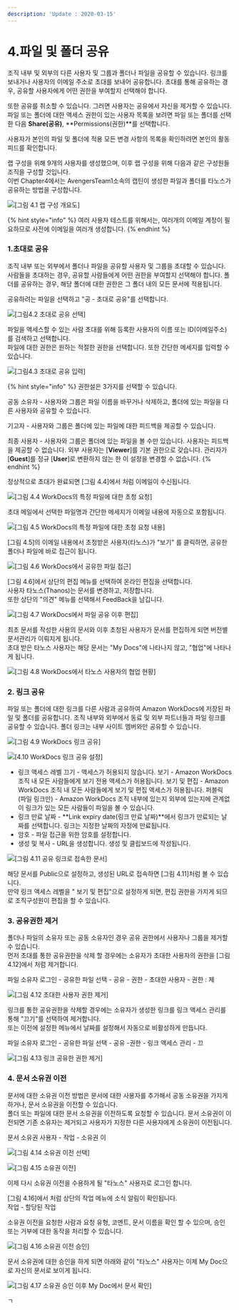 ```yaml
---
description: 'Update : 2020-03-15'
---
```


# 4.파일 및 폴더 공유

조직 내부 및 외부의 다른 사용자 및 그룹과 폴더나 파일을 공유할 수 있습니다. 링크를 보내거나 사용자의 이메일 주소로 초대를 보내어 공유합니다. 초대를 통해 공유하는 경우, 공유할 사용자에게 어떤 권한을 부여할지 선택해야 합니다.

또한 공유를 취소할 수 있습니다. 그러면 사용자는 공유에서 자신을 제거할 수 있습니다. 파일 또는 폴더에 대한 액세스 권한이 있는 사용자 목록을 보려면 파일 또는 폴더를 선택한 다음 **Share\(공유\)**, **Permissions\(권한\)**를 선택합니다.

사용자가 본인의 파일 및 폴더에 적용 모든 변경 사항의 목록을 확인하려면 본인의 활동 피드를 확인합니다.   
  
랩 구성을 위해 9개의 사용자를 생성했으며, 이후 랩 구성을 위해 다음과 같은 구성원들 조직을 구성할 것입니다.  
이번 Chapter4에서는 AvengersTeam1소속의 캡틴이 생성한 파일과 폴더를 타노스가  공유하는 방법을 구성합니다.

![\[&#xADF8;&#xB9BC; 4.1 &#xB7A9; &#xAD6C;&#xC131; &#xAC1C;&#xC694;&#xB3C4;\]](.gitbook/assets/4.1topology.png)

{% hint style="info" %}
여러 사용자 테스트를 위해서는, 여러개의 이메일 계정이 필요하므로 사전에 이메일을 여러개 생성합니다.
{% endhint %}

### **1.초대로 공유**

조직 내부 또는 외부에서 폴더나 파일을 공유할 사용자 및 그룹을 초대할 수 있습니다. 사람들을 초대하는 경우, 공유할 사람들에게 어떤 권한을 부여할지 선택해야 합니다. 폴더를 공유하는 경우, 해당 폴더에 대한 권한은 그 폴더 내의 모든 문서에 적용됩니다.

공유하려는 파일을 선택하고 "공 - 초대로 공유"를 선택합니다.

![\[&#xADF8;&#xB9BC;4.2 &#xCD08;&#xB300;&#xB85C; &#xACF5;&#xC720; &#xC120;&#xD0DD;\]](.gitbook/assets/4.2invite_share1.png)

파일을 액세스할 수 있는 사람 초대를 위해 등록한 사용자의 이름 또는 ID\(이메일주소\)를 검색하고 선택합니다.  
파일에 대한 권한은 원하는 적절한 권한을 선택합니다. 또한 간단한 메세지를 입력할 수 있습니다.

![\[&#xADF8;&#xB9BC;4.3 &#xCD08;&#xB300;&#xB85C; &#xACF5;&#xC720; &#xC785;&#xB825;\]](.gitbook/assets/4.3invite_share2%20%281%29.png)

{% hint style="info" %}
권한설은 3가지를 선택할 수 있습니다.

공동 소유자 - 사용자와 그룹은 파일 이름을 바꾸거나 삭제하고, 폴더에 있는 파일을 다른 사용자와 공유할 수 있습니다.

기고자 - 사용자와 그룹은 폴더에 있는 파일에 대한 피드백을 제공할 수 있습니다.

최종 사용자 - 사용자와 그룹은 폴더에 있는 파일을 볼 수만 있습니다. 사용자는 피드백을 제공할 수 없습니다. 외부 사용자는 \[**Viewer**\]를 기본 권한으로 갖습니다. 관리자가 \[**Guest**\]를 정규 \[**User**\]로 변환하지 않는 한 이 설정을 변경할 수 없습니다.
{% endhint %}

정상적으로 초대가 완료되면 \[그림 4.4\]에서 처럼 이메일이 수신됩니다.

![\[&#xADF8;&#xB9BC; 4.4 WorkDocs&#xC758; &#xD2B9;&#xC815; &#xD30C;&#xC77C;&#xC5D0; &#xB300;&#xD55C; &#xCD08;&#xCCAD; &#xC694;&#xCCAD;\]](.gitbook/assets/4.4invite_share3.png)

초대 메일에서 선택한 파일명과 간단한 메세지가 이메일 내용에 자동으로 포함됩니다.

![\[&#xADF8;&#xB9BC; 4.5 WorkDocs&#xC758; &#xD2B9;&#xC815; &#xD30C;&#xC77C;&#xC5D0; &#xB300;&#xD55C; &#xCD08;&#xCCAD; &#xC694;&#xCCAD; &#xB0B4;&#xC6A9;\]](.gitbook/assets/4.5invite_share4.png)

\[그림 4.5\]의 이메일 내용에서 초청받은 사용자\(타노스\)가 "보기" 를 클릭하면, 공유한 폴더나 파일에 바로 접근이 됩니다.

![\[&#xADF8;&#xB9BC; 4.6 WorkDocs&#xC5D0;&#xC11C; &#xACF5;&#xC720;&#xD55C; &#xD30C;&#xC77C; &#xC811;&#xADFC;\]](.gitbook/assets/4.6invite_share5.png)

\[그림 4.6\]에서 상단의 편집 메뉴를 선택하여 온라인 편집을 선택합니다.  
사용자 타노스\(Thanos\)는 문서를 변경하고, 저장합니다.  
또한 상단의 "의견" 메뉴를 선택해서 FeedBack을 남깁니다.

![\[&#xADF8;&#xB9BC; 4.7 WorkDocs&#xC5D0;&#xC11C; &#xD30C;&#xC77C; &#xACF5;&#xC720; &#xC774;&#xD6C4; &#xD3B8;&#xC9D1;\]](.gitbook/assets/4.7invite_share6.png)

최초 문서를 작성한 사용의 문서와 이후 초청된 사용자가 문서를 편집하게 되면 버전별 문서관리가 이뤄지게 됩니다.  
초대 받은 타노스 사용자는 해당 문서는 "My Docs"에 나타나지 않고, "협업"에 나타나게 됩니다.

![\[&#xADF8;&#xB9BC; 4.8 WorkDocs&#xC5D0;&#xC11C; &#xD0C0;&#xB178;&#xC2A4; &#xC0AC;&#xC6A9;&#xC790;&#xC758; &#xD611;&#xC5C5; &#xD604;&#xD669;\]](.gitbook/assets/4.8invite_share7.png)

### 2. 링크 공유

파일 또는 폴더에 대한 링크를 다른 사람과 공유하여 Amazon WorkDocs에 저장된 파일 및 폴더를 공유합니다. 조직 내부와 외부에서 동료 및 외부 파트너들과 파일 링크를 공유할 수 있습니다. 폴더 링크는 내부 사이트 멤버와만 공유할 수 있습니다.

![\[&#xADF8;&#xB9BC; 4.9 WorkDocs &#xB9C1;&#xD06C; &#xACF5;&#xC720;\]](.gitbook/assets/4.9link_share1.png)

![\[4.10 WorkDocs &#xB9C1;&#xD06C; &#xACF5;&#xC720; &#xC124;&#xC815;\]](.gitbook/assets/4.10link_share2.png)

* 링크 액세스 레벨 끄기 - 액세스가 허용되지 않습니다. 보기 - Amazon WorkDocs 조직 내 모든 사람들에게 보기 전용 액세스가 허용됩니다. 보기 및 편집 - Amazon WorkDocs 조직 내 모든 사람들에게 보기 및 편집 액세스가 허용됩니다. 퍼블릭 \(파일 링크만\) - Amazon WorkDocs 조직 내부에 있는지 외부에 있는지에 관계없이 링크가 있는 모든 사람들이 파일을 볼 수 있습니다. 
* 링크 만료 날짜 - **Link expiry date\(링크 만료 날짜\)**에서 링크가 만료되는 날짜를 선택합니다. 링크는 지정한 날짜의 자정에 만료됩니다. 
* 암호 - 파일 접근을 위한 암호를 설정합니다. 
* 생성 및 복사 - URL을 생성합니다. 생성 및 클립보드에 작성됩니다.

![\[&#xADF8;&#xB9BC; 4.11 &#xACF5;&#xC720; &#xB9C1;&#xD06C;&#xB85C; &#xC811;&#xC18D;&#xD55C; &#xBB38;&#xC11C;\]](.gitbook/assets/4.11link_share3.png)

해당 문서를 Public으로 설정하고, 생성된 URL로 접속하면 \[그림 4.11\]처럼 볼 수 있습니다.  
만약 링크 액세스 레벨을 " 보기 및 편집"으로 설정하게 되면, 편집 권한을 가지게 되므로 조직구성원이 편집을 할 수 있습니다.

### **3. 공유권한 제거**

폴더나 파일의 소유자 또는 공동 소유자인 경우 공유 권한에서 사용자나 그룹을 제거할 수 있습니다.  
먼저 초대를 통한 공유권한을 삭제 할 경우에는 소유자가 초대한 사용자의 권한을 \[그림 4.12\]에서 처럼 제거합니다.

파일 소유자 로그인 - 공유한 파일 선택 - 공유 - 권한 - 초대한 사용자 - 권한 : 제

![\[&#xADF8;&#xB9BC; 4.12 &#xCD08;&#xB300;&#xD55C; &#xC0AC;&#xC6A9;&#xC790; &#xAD8C;&#xD55C; &#xC81C;&#xAC70;\]](.gitbook/assets/4.12invite_delete1.png)

링크를 통한 공유권한을 삭제할 경우에는 소유자가 생성한 링크를 링크 액세스 관리를 통해 "끄기"를 선택하여 제거합니다.  
또는 이전에 설정한 메뉴에서 날짜를 설정해서 자동으로 비활성하게 만듭니다.

파일 소유자 로그인 - 공유한 파일 선택 - 공유 -권한 - 링크 액세스 관리 - 끄

![\[&#xADF8;&#xB9BC; 4.13 &#xB9C1;&#xD06C; &#xACF5;&#xC720;&#xD55C; &#xAD8C;&#xD55C; &#xC81C;&#xAC70;\]](.gitbook/assets/4.13invite_delete2.png)

### **4. 문서 소유권 이전**

문서에 대한 소유권 이전 방법은 문서에 대한 사용자를 추가해서 공동 소유권을 가지게 하거나, 문서 소유권을 이전할 수 있습니다.  
폴더 또는 파일에 대한 문서 소유권을 이전하도록 요청할 수 있습니다. 문서 소유권이 이전되면 기존 소유자는 제거되고 사용자가 지정한 다른 사용자에게 소유권이 이전됩니다.

문서 소유권 사용자 - 작업 - 소유권 이

![\[&#xADF8;&#xB9BC; 4.14 &#xC18C;&#xC720;&#xAD8C; &#xC774;&#xC804; &#xC120;&#xD0DD;\]](.gitbook/assets/4.14ownership_migration1.png)

![\[&#xADF8;&#xB9BC; 4.15 &#xC18C;&#xC720;&#xAD8C; &#xC774;&#xC804;\]](.gitbook/assets/4.15ownership_migration2.png)

이제 다시 소유권 이전을 수용하게 될 "타노스" 사용자로 로그인 합니다.

\[그림 4.16\]에서 처럼 상단의 작업 메뉴에 소식 알림이 확인됩니다.  
작업 - 할당된 작업 

소유권 이전을 요청한 사람과 요청 유형, 코멘트, 문서 이름을 확인 할 수 있으며, 승인 또는 거부에 대한 동작을 처리할 수 있습니다.

![\[&#xADF8;&#xB9BC; 4.16 &#xC18C;&#xC720;&#xAD8C; &#xC774;&#xC804; &#xC2B9;&#xC778;\]](.gitbook/assets/4.16ownership_migration3.png)

문서 소유권에 대한 승인을 하게 되면 아래와 같이 "타노스" 사용자는 이제 My Doc으로 자신의 문서로 보이게 됩니다.

![\[&#xADF8;&#xB9BC; 4.17 &#xC18C;&#xC720;&#xAD8C; &#xC2B9;&#xC778; &#xC774;&#xD6C4; My Doc&#xC5D0;&#xC11C; &#xBB38;&#xC11C; &#xD655;&#xC778;\]](.gitbook/assets/4.17ownership_migration4.png)

ㄱ

